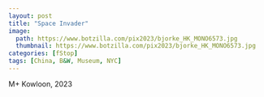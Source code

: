 ```yaml
---
layout: post
title: "Space Invader"
image:
  path: https://www.botzilla.com/pix2023/bjorke_HK_MONO6573.jpg
  thumbnail: https://www.botzilla.com/pix2023/bjorke_HK_MONO6573.jpg
categories: [fStop]
tags: [China, B&W, Museum, NYC]
---
```


M+ Kowloon, 2023

